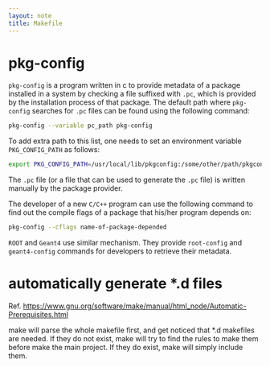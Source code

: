 ```yaml
---
layout: note
title: Makefile
---
```


# pkg-config

`pkg-config` is a program written in c to provide metadata of a package installed in a system by checking a file suffixed with `.pc`, which is provided by the installation process of that package. The default path where `pkg-config` searches for `.pc` files can be found using the following command:

~~~sh
pkg-config --variable pc_path pkg-config
~~~

To add extra path to this list, one needs to set an environment variable `PKG_CONFIG_PATH` as follows:

~~~sh
export PKG_CONFIG_PATH=/usr/local/lib/pkgconfig:/some/other/path/pkgconfig
~~~

The `.pc` file (or a file that can be used to generate the `.pc` file) is written manually by the package provider.

The developer of a new `C/C++` program can use the following command to find out the compile flags of a package that his/her program depends on:

~~~sh
pkg-config --cflags name-of-package-depended
~~~

`ROOT` and `Geant4` use similar mechanism. They provide `root-config` and `geant4-config` commands for developers to retrieve their metadata.

# automatically generate *.d files

Ref. <https://www.gnu.org/software/make/manual/html_node/Automatic-Prerequisites.html>

make will parse the whole makefile first, and get noticed that *.d makefiles are needed. If they do not exist, make will try to find the rules to make them before make the main project. If they do exist, make will simply include them.

